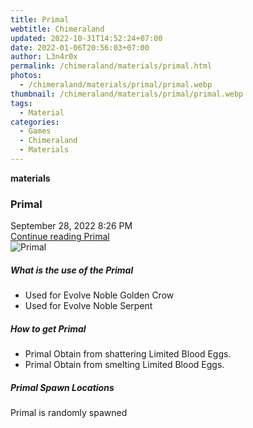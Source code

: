 ```yaml
---
title: Primal
webtitle: Chimeraland
updated: 2022-10-31T14:52:24+07:00
date: 2022-01-06T20:56:03+07:00
author: L3n4r0x
permalink: /chimeraland/materials/primal.html
photos:
  - /chimeraland/materials/primal/primal.webp
thumbnail: /chimeraland/materials/primal/primal.webp
tags:
  - Material
categories:
  - Games
  - Chimeraland
  - Materials
---
```


<section id="bootstrap-wrapper"><link rel="stylesheet" href="https://cdn.statically.io/gh/dimaslanjaka/Web-Manajemen/40ac3225/css/bootstrap-4.5-wrapper.css"/><div class="row g-0 border rounded overflow-hidden flex-md-row mb-4 shadow-sm position-relative"><div class="col p-4 d-flex flex-column position-static"><strong class="d-inline-block mb-2 text-success">materials</strong><h3 class="mb-0">Primal</h3><div class="mb-1 text-muted">September 28, 2022 8:26 PM</div><a href="#" class="stretched-link d-none">Continue reading Primal</a></div><div class="col-auto d-none d-lg-block"><img src="/chimeraland/materials/primal/primal.webp" alt="Primal"/></div></div><div class="row"><div class="col-lg-6 col-12 mb-2"><div class="card"><div class="card-body"><h5 class="card-title">What is the use of the Primal</h5><div class="card-text"><ul><li>Used for Evolve Noble Golden Crow</li><li>Used for Evolve Noble Serpent</li></ul></div></div></div></div><div class="col-lg-6 col-12 mb-2"><div class="card"><div class="card-body"><h5 class="card-title">How to get Primal</h5><div class="card-text"><ul><li>Primal Obtain from shattering Limited Blood Eggs.</li><li>Primal Obtain from smelting Limited Blood Eggs.</li></ul></div></div></div></div><div class="col-12 mb-2"><h5>Primal Spawn Locations</h5><p>Primal is randomly spawned</p></div></div></section>